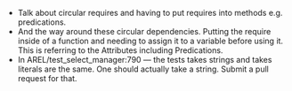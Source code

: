 - Talk about circular requires and having to put requires into methods
  e.g. predications.
- And the way around these circular dependencies. Putting the require
  inside of a function and needing to assign it to a variable before
  using it. This is referring to the Attributes including Predications.
- In AREL/test_select_manager:790 — the tests takes strings and takes
  literals are the same. One should actually take a string. Submit a
  pull request for that.
